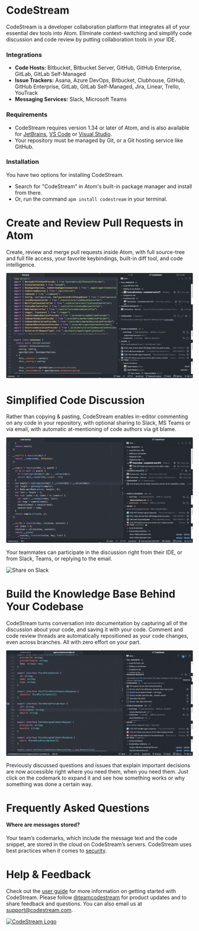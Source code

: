 # CodeStream

CodeStream is a developer collaboration platform that integrates all of your essential dev tools into Atom. Eliminate context-switching and simplify code discussion and code review by putting collaboration tools in your IDE.

### Integrations

- **Code Hosts:** Bitbucket, Bitbucket Server, GitHub, GitHub Enterprise, GitLab, GitLab Self-Managed
- **Issue Trackers:** Asana, Azure DevOps, Bitbucket, Clubhouse, GitHub, GitHub Enterprise, GitLab, GitLab Self-Managed, Jira, Linear, Trello, YouTrack
- **Messaging Services:** Slack, Microsoft Teams

### Requirements

- CodeStream requires version 1.34 or later of Atom, and is also available for [JetBrains](https://plugins.jetbrains.com/plugin/12206-codestream), [VS Code](https://marketplace.visualstudio.com/items?itemName=CodeStream.codestream) or [Visual Studio](https://marketplace.visualstudio.com/items?itemName=CodeStream.codestream-vs).
- Your repository must be managed by Git, or a Git hosting service like GitHub.

### Installation

You have two options for installing CodeStream.

- Search for "CodeStream" in Atom's built-in package manager and install from there.
- Or, run the command `apm install codestream` in your terminal.

# Create and Review Pull Requests in Atom

Create, review and merge pull requests inside Atom, with full source-tree and full file access, your favorite keybindings, built-in diff tool, and code intelligence.

![Pull Request](https://raw.githubusercontent.com/TeamCodeStream/codestream-guide/develop/docs/src/assets/images/animated/PullRequest-Atom.gif)

# Simplified Code Discussion

Rather than copying & pasting, CodeStream enables in-editor commenting on any code in your repository, with optional sharing to Slack, MS Teams or via email, with automatic at-mentioning of code authors via git blame.

![CodeStream](https://raw.githubusercontent.com/TeamCodeStream/codestream-guide/develop/docs/src/assets/images/animated/DiscussCode1-Atom.gif) 

Your teammates can participate in the discussion right from their IDE, or from Slack, Teams, or replying to the email.

![Share on Slack](https://raw.githubusercontent.com/TeamCodeStream/CodeStream/master/images/ShareOnSlack1.png)

# Build the Knowledge Base Behind Your Codebase

CodeStream turns conversation into documentation by capturing all of the discussion about your code, and saving it with your code. Comment and code review threads are automatically repositioned as your code changes, even across branches. All with zero effort on your part.

![Knowledge Base](https://raw.githubusercontent.com/TeamCodeStream/codestream-guide/develop/docs/src/assets/images/animated/KnowledgeBase1-Atom.gif)

Previously discussed questions and issues that explain important decisions are now accessible right where you need them, when you need them. Just click on the codemark to expand it and see how something works or why something was done a certain way.

# Frequently Asked Questions

#### Where are messages stored?

Your team’s codemarks, which include the message text and the code snippet, are stored in the cloud on CodeStream’s servers. CodeStream uses best practices when it comes to [security](https://www.codestream.com/security).

# Help & Feedback

Check out the [user guide](https://docs.newrelic.com/docs/codestream/) for more information on getting started with CodeStream. Please follow [@teamcodestream](http://twitter.com/teamcodestream) for product updates and to share feedback and questions. You can also email us at support@codestream.com.

[![CodeStream Logo](https://alt-images.codestream.com/codestream_logo_atommarketplace.png)](https://codestream.com?utm_source=atommarket&utm_medium=banner&utm_campaign=codestream)